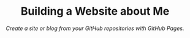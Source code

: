 <header>

<!--
  <<< Author notes: Course header >>>
  Include a 1280×640 image, course title in sentence case, and a concise description in emphasis.
  In your repository settings: enable template repository, add your 1280×640 social image, auto delete head branches.
  Add your open source license, GitHub uses MIT license.
-->

# Building a Website about Me

_Create a site or blog from your GitHub repositories with GitHub Pages._

</header>

<!--
  <<< Author notes: Finish >>>
 It's a Personal Blog Assignment....
-->

<footer>

<!--
  <<< Author notes: Footer >>>
  Add a link to get support, GitHub status page, code of conduct, license link.
-->

</footer>
